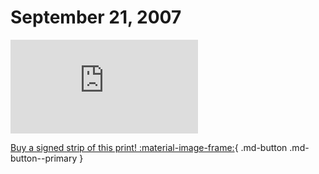 # September 21, 2007

![](https://www.achewood.com/comic.php?date=09212007)

[Buy a signed strip of this print! :material-image-frame:](https://achewood-holiday-pop-up.myshopify.com/products/strip#09212007){ .md-button .md-button--primary }
